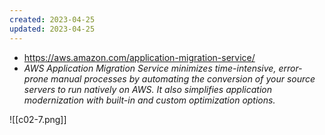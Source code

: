 ```yaml
---
created: 2023-04-25
updated: 2023-04-25
---
```

- https://aws.amazon.com/application-migration-service/
- *AWS Application Migration Service minimizes time-intensive, error-prone manual processes by automating the conversion of your source servers to run natively on AWS. It also simplifies application modernization with built-in and custom optimization options.*

![[c02-7.png]]